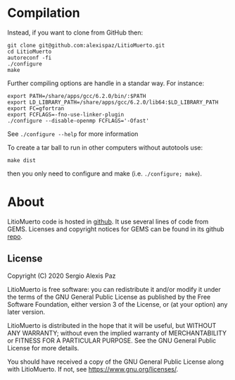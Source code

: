 # Compilation 

Instead, if you want to clone from GitHub then:

    git clone git@github.com:alexispaz/LitioMuerto.git
    cd LitioMuerto
    autoreconf -fi
    ./configure
    make

Further compiling options are handle
in a standar way. For instance:

    export PATH=/share/apps/gcc/6.2.0/bin/:$PATH
    export LD_LIBRARY_PATH=/share/apps/gcc/6.2.0/lib64:$LD_LIBRARY_PATH
    export FC=gfortran
    export FCFLAGS=-fno-use-linker-plugin
	./configure --disable-openmp FCFLAGS='-Ofast'

See `./configure --help` for more information

To create a tar ball to run in other computers without autotools use:
  
    make dist

then you only need to configure and make (i.e. `./configure; make`).

# About

LitioMuerto code is hosted in [github](https://github.com/alexispaz/LitioMuerto). 
It use several lines of code from GEMS. Licenses and copyright notices for GEMS
can be found in its github [repo](https://github.com/alexispaz/GEMS). 

## License

Copyright (C) 2020  Sergio Alexis Paz

LitioMuerto is free software: you can redistribute it and/or modify it under the terms
of the GNU General Public License as published by the Free Software Foundation,
   either version 3 of the License, or (at your option) any later version.

LitioMuerto is distributed in the hope that it will be useful, but WITHOUT ANY
WARRANTY; without even the implied warranty of MERCHANTABILITY or FITNESS FOR A
PARTICULAR PURPOSE.  See the GNU General Public License for more details.

You should have received a copy of the GNU General Public License along with
LitioMuerto. If not, see <https://www.gnu.org/licenses/>.
